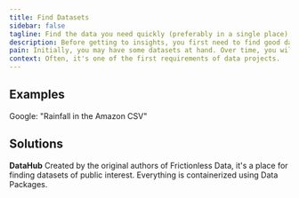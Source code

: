 ```yaml
---
title: Find Datasets
sidebar: false
tagline: Find the data you need quickly (preferably in a single place).
description: Before getting to insights, you first need to find good datasets.
pain: Initially, you may have some datasets at hand. Over time, you will want to have good references already saved as favorites.
context: Often, it's one of the first requirements of data projects.
---
```


<JobsDiagram selected="find-datasets"></JobsDiagram>

## Examples

Google: "Rainfall in the Amazon CSV"

## Solutions

**DataHub**
Created by the original authors of Frictionless Data, it's a place for finding datasets of public interest. Everything is containerized using Data Packages.


<script>
import JobsDiagram from "@theme/components/JobsDiagram.vue";

export default {
  components: { JobsDiagram }
};
</script>
